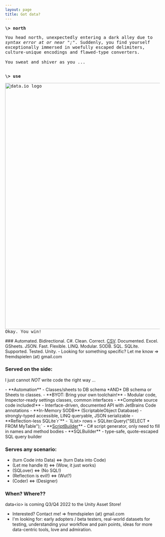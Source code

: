 ```yaml
---
layout: page
title: Got data?
---
```

<p style="font-family:Consolas, Monaco, 'Andale Mono', monospace" size="8px">
<strong>\> north</strong><br/><p style="font-family:Consolas, Monaco, 'Andale Mono', monospace" size="4px">
  You head north, unexpectedly entering a dark alley due to <i>syntax error at or near ";"</i>. Suddenly,
you find yourself exceptionally immersed in woefully escaped delimiters, culture-unique 
encodings and flawed-type converters.<br/>
<br/>
You sweat and shiver as you ...<br/>
<br/><p style="font-family:Consolas, Monaco, 'Andale Mono', monospace" size="8px">
  <strong>\> use</strong><br/><p style="font-family:Consolas, Monaco, 'Andale Mono', monospace" size="4px">
<img src="/data.io-home/assets/data.io-banner-transparent-cropped.png" alt="data.io logo" width="800"/>
<br/>Okay. You win!</p>
### Automated. Bidirectional. C#. Clean. Correct. <a target="_blank" href="docs/api/Data.IO.CSV.Reader.CSVReader.html">CSV</a>. Documented. Excel. GSheets. JSON. Fast. Flexible. LINQ. Modular. SODB. SQL. SQLite. Supported. Tested. Unity.
- Looking for something specific? Let me know => fremdspielen (at) gmail.com

### Served on the side:
I just cannot _NOT_ write code the right way ...
<p/>
- **Automation**
  - Classes/sheets to DB schema *AND* DB schema or Sheets to classes.
- **BYOT: Bring your own toolchain!**
  - Modular code, Inspector-ready settings classes, common interfaces
- **Complete source code included!**
  - Interface-driven, documented API with JetBrains Code annotations
- **In-Memory SODB** (ScriptableObject Database)
  - strongly-typed accessible, LINQ queryable, JSON serializable
- **Reflection-less SQLite`r´**
  - `IList<IList<object>> rows = SQLiter.Query("SELECT * FROM MyTable");`
- **<a target="_blank" href="docs/api/Data.IO.Script.Builder.ScriptBuilder.html">ScriptBuilder</a>**
  - C# script generator, only need to fill in names and method bodies
- **SQLBuilder**
  - type-safe, quote-escaped SQL query builder

### Serves any scenario: 
- (turn Code into Data) <=> (turn Data into Code)
- (Let me handle it) <=> (Wow, it just works)
- (SQLover) <=> (No SQL!)
- (Reflection is evil!) <=> (Wut?)
- (Coder) <=> (Designer)

### When? Where??

data&lt;io&gt; is coming Q3/Q4 2022 to the Unity Asset Store!

- Interested? Contact me! => fremdspielen (at) gmail.com
- I'm looking for: early adopters / beta testers, real-world datasets for testing, understanding your workflow and pain points, ideas for more data-centric tools, love and admiration.
